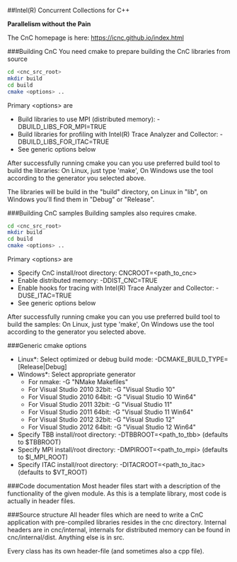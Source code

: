 ##Intel(R) Concurrent Collections for C++

**Parallelism without the Pain**

The CnC homepage is here: https://icnc.github.io/index.html 

###Building CnC
You need cmake to prepare building the CnC libraries from source
```bash
cd <cnc_src_root>
mkdir build
cd build
cmake <options> ..
```
Primary \<options\> are
* Build libraries to use MPI (distributed memory): -DBUILD_LIBS_FOR_MPI=TRUE
* Build libraries for profiling with Intel(R) Trace Analyzer and Collector: -DBUILD_LIBS_FOR_ITAC=TRUE
* See generic options below

After successfully running cmake you can you use preferred build tool to build the libraries:
On Linux, just type 'make', On Windows use the tool according to the generator you selected above.

The libraries will be build in the "build" directory, on Linux in "lib", on Windows you'll find them in "Debug" or "Release".

###Building CnC samples
Building samples also requires cmake. 
```bash
cd <cnc_src_root>
mkdir build
cd build
cmake <options> ..
```
Primary \<options\> are
* Specify CnC install/root directory: CNCROOT=\<path_to_cnc\>
* Enable distributed memory: -DDIST_CNC=TRUE
* Enable hooks for tracing with Intel(R) Trace Analyzer and Collector: -DUSE_ITAC=TRUE
* See generic options below

After successfully running cmake you can you use preferred build tool to build the samples:
On Linux, just type 'make', On Windows use the tool according to the generator you selected above.

###Generic cmake options
* Linux*: Select optimized or debug build mode: -DCMAKE_BUILD_TYPE=[Release|Debug]
* Windows*: Select appropriate generator
  * For nmake: -G "NMake Makefiles"
  * For Visual Studio 2010 32bit: -G "Visual Studio 10"
  * For Visual Studio 2010 64bit: -G "Visual Studio 10 Win64"
  * For Visual Studio 2011 32bit: -G "Visual Studio 11"
  * For Visual Studio 2011 64bit: -G "Visual Studio 11 Win64"
  * For Visual Studio 2012 32bit: -G "Visual Studio 12"
  * For Visual Studio 2012 64bit: -G "Visual Studio 12 Win64"
* Specify TBB install/root directory: -DTBBROOT=\<path_to_tbb\> (defaults to $TBBROOT)
* Specify MPI install/root directory: -DMPIROOT=\<path_to_mpi\> (defaults to $I_MPI_ROOT)
* Specify ITAC install/root directory: -DITACROOT=\<path_to_itac\> (defaults to $VT_ROOT)

###Code documentation
Most header files start with a description of the functionality of the given module. As this is a template library, most code is actually in header files.

###Source structure
All header files which are need to write a CnC application with pre-compiled libraries resides in the cnc directory. Internal headers are in cnc/internal, internals for distributed memory can be found in cnc/internal/dist. Anything else is in src.

Every class has its own header-file (and sometimes also a cpp file).
